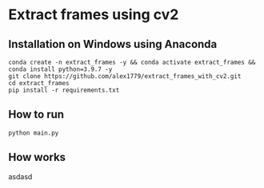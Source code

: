 # Extract frames using cv2


## Installation on Windows using Anaconda
```
conda create -n extract_frames -y && conda activate extract_frames && conda install python=3.9.7 -y
git clone https://github.com/alex1779/extract_frames_with_cv2.git
cd extract_frames
pip install -r requirements.txt
```

## How to run



```
python main.py
```

## How works

asdasd
